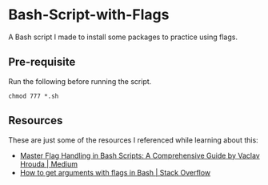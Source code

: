 # Bash-Script-with-Flags

A Bash script I made to install some packages to practice using flags.

## Pre-requisite

Run the following before running the script.

`chmod 777 *.sh`

## Resources

These are just some of the resources I referenced while learning about this:

- [Master Flag Handling in Bash Scripts: A Comprehensive Guide by Vaclav Hrouda | Medium](https://medium.com/@wujido20/handling-flags-in-bash-scripts-4b06b4d0ed04)
- [How to get arguments with flags in Bash | Stack Overflow](https://stackoverflow.com/questions/7069682/how-to-get-arguments-with-flags-in-bash)
